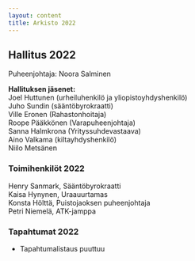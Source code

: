 ```yaml
---
layout: content
title: Arkisto 2022
---
```


## Hallitus 2022

Puheenjohtaja: Noora Salminen

<b>Hallituksen jäsenet:</b><br/>
Joel Huttunen (urheiluhenkilö ja yliopistoyhdyshenkilö)<br/>
Juho Sundin (sääntöbyrokraatti)<br/>
Ville Eronen (Rahastonhoitaja)<br/>
Roope Pääkkönen (Varapuheenjohtaja)<br/>
Sanna Halmkrona (Yrityssuhdevastaava)<br/>
Aino Valkama (kiltayhdyshenkilö)<br/>
Niilo Metsänen<br/>

### Toimihenkilöt 2022
Henry Sanmark, Sääntöbyrokraatti<br/>
Kaisa Hynynen, Uraauurtamas<br/>
Konsta Hölttä, Puistojaoksen puheenjohtaja<br/>
Petri Niemelä, ATK-jamppa<br/>


### Tapahtumat 2022
<ul>
<li>Tapahtumalistaus puuttuu</li>
</ul>
